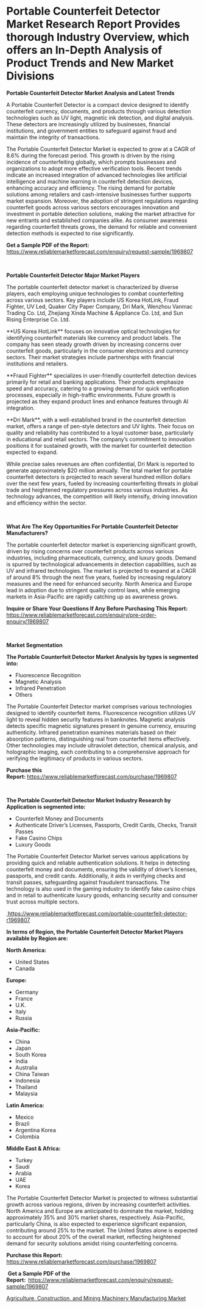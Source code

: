 <p><h1>Portable Counterfeit Detector Market Research Report Provides thorough Industry Overview, which offers an In-Depth Analysis of Product Trends and New Market Divisions</h1></p><p><strong>Portable Counterfeit Detector Market Analysis and Latest Trends</strong></p>
<p><p>A Portable Counterfeit Detector is a compact device designed to identify counterfeit currency, documents, and products through various detection technologies such as UV light, magnetic ink detection, and digital analysis. These detectors are increasingly utilized by businesses, financial institutions, and government entities to safeguard against fraud and maintain the integrity of transactions. </p><p>The Portable Counterfeit Detector Market is expected to grow at a CAGR of 8.6% during the forecast period. This growth is driven by the rising incidence of counterfeiting globally, which prompts businesses and organizations to adopt more effective verification tools. Recent trends indicate an increased integration of advanced technologies like artificial intelligence and machine learning in counterfeit detection devices, enhancing accuracy and efficiency. The rising demand for portable solutions among retailers and cash-intensive businesses further supports market expansion. Moreover, the adoption of stringent regulations regarding counterfeit goods across various sectors encourages innovation and investment in portable detection solutions, making the market attractive for new entrants and established companies alike. As consumer awareness regarding counterfeit threats grows, the demand for reliable and convenient detection methods is expected to rise significantly.</p></p>
<p><strong>Get a Sample PDF of the Report:&nbsp;</strong> <a href="https://www.reliablemarketforecast.com/enquiry/request-sample/1969807?utm_campaign=2800&utm_medium=2&utm_source=Github&utm_content=ia&utm_term=08042025&utm_id=portable-counterfeit-detector">https://www.reliablemarketforecast.com/enquiry/request-sample/1969807</a></p>
<p>&nbsp;</p>
<p><strong>Portable Counterfeit Detector Major Market Players</strong></p>
<p><p>The portable counterfeit detector market is characterized by diverse players, each employing unique technologies to combat counterfeiting across various sectors. Key players include US Korea HotLink, Fraud Fighter, UV Led, Quaker City Paper Company, Dri Mark, Wenzhou Vanmac Trading Co. Ltd, Zhejiang Xinda Machine & Appliance Co. Ltd, and Sun Rising Enterprise Co. Ltd.</p><p>**US Korea HotLink** focuses on innovative optical technologies for identifying counterfeit materials like currency and product labels. The company has seen steady growth driven by increasing concerns over counterfeit goods, particularly in the consumer electronics and currency sectors. Their market strategies include partnerships with financial institutions and retailers.</p><p>**Fraud Fighter** specializes in user-friendly counterfeit detection devices primarily for retail and banking applications. Their products emphasize speed and accuracy, catering to a growing demand for quick verification processes, especially in high-traffic environments. Future growth is projected as they expand product lines and enhance features through AI integration.</p><p>**Dri Mark**, with a well-established brand in the counterfeit detection market, offers a range of pen-style detectors and UV lights. Their focus on quality and reliability has contributed to a loyal customer base, particularly in educational and retail sectors. The company’s commitment to innovation positions it for sustained growth, with the market for counterfeit detection expected to expand.</p><p>While precise sales revenues are often confidential, Dri Mark is reported to generate approximately $20 million annually. The total market for portable counterfeit detectors is projected to reach several hundred million dollars over the next few years, fueled by increasing counterfeiting threats in global trade and heightened regulatory pressures across various industries. As technology advances, the competition will likely intensify, driving innovation and efficiency within the sector.</p></p>
<p>&nbsp;</p>
<p><strong>What Are The Key Opportunities For Portable Counterfeit Detector Manufacturers?</strong></p>
<p><p>The portable counterfeit detector market is experiencing significant growth, driven by rising concerns over counterfeit products across various industries, including pharmaceuticals, currency, and luxury goods. Demand is spurred by technological advancements in detection capabilities, such as UV and infrared technologies. The market is projected to expand at a CAGR of around 8% through the next five years, fueled by increasing regulatory measures and the need for enhanced security. North America and Europe lead in adoption due to stringent quality control laws, while emerging markets in Asia-Pacific are rapidly catching up as awareness grows.</p></p>
<p><strong>Inquire or Share Your Questions If Any Before Purchasing This Report:</strong> <a href="https://www.reliablemarketforecast.com/enquiry/pre-order-enquiry/1969807?utm_campaign=2800&utm_medium=2&utm_source=Github&utm_content=ia&utm_term=08042025&utm_id=portable-counterfeit-detector">https://www.reliablemarketforecast.com/enquiry/pre-order-enquiry/1969807</a></p>
<p>&nbsp;</p>
<p><strong>Market Segmentation</strong></p>
<p><strong>The Portable Counterfeit Detector Market Analysis by types is segmented into:</strong></p>
<p><ul><li>Fluorescence Recognition</li><li>Magnetic Analysis</li><li>Infrared Penetration</li><li>Others</li></ul></p>
<p><p>The Portable Counterfeit Detector market comprises various technologies designed to identify counterfeit items. Fluorescence recognition utilizes UV light to reveal hidden security features in banknotes. Magnetic analysis detects specific magnetic signatures present in genuine currency, ensuring authenticity. Infrared penetration examines materials based on their absorption patterns, distinguishing real from counterfeit items effectively. Other technologies may include ultraviolet detection, chemical analysis, and holographic imaging, each contributing to a comprehensive approach for verifying the legitimacy of products in various sectors.</p></p>
<p><strong>Purchase this Report:&nbsp;</strong><a href="https://www.reliablemarketforecast.com/purchase/1969807?utm_campaign=2800&utm_medium=2&utm_source=Github&utm_content=ia&utm_term=08042025&utm_id=portable-counterfeit-detector">https://www.reliablemarketforecast.com/purchase/1969807</a></p>
<p>&nbsp;</p>
<p><strong>The Portable Counterfeit Detector Market Industry Research by Application is segmented into:</strong></p>
<p><ul><li>Counterfeit Money and Documents</li><li>Authenticate Driver’s Licenses, Passports, Credit Cards, Checks, Transit Passes</li><li>Fake Casino Chips</li><li>Luxury Goods</li></ul></p>
<p><p>The Portable Counterfeit Detector Market serves various applications by providing quick and reliable authentication solutions. It helps in detecting counterfeit money and documents, ensuring the validity of driver’s licenses, passports, and credit cards. Additionally, it aids in verifying checks and transit passes, safeguarding against fraudulent transactions. The technology is also used in the gaming industry to identify fake casino chips and in retail to authenticate luxury goods, enhancing security and consumer trust across multiple sectors.</p></p>
<p><a href="https://www.reliablemarketforecast.com/portable-counterfeit-detector-r1969807?utm_campaign=2800&utm_medium=2&utm_source=Github&utm_content=ia&utm_term=08042025&utm_id=portable-counterfeit-detector">&nbsp;https://www.reliablemarketforecast.com/portable-counterfeit-detector-r1969807</a></p>
<p><strong>In terms of Region, the Portable Counterfeit Detector Market Players available by Region are:</strong></p>
<p>
    <p> <strong> North America: </strong>
        <ul>
            <li>United States</li>
            <li>Canada</li>
        </ul>
        </p> 
    <p> <strong> Europe: </strong>
        <ul>
            <li>Germany</li>
            <li>France</li>
            <li>U.K.</li>
            <li>Italy</li>
            <li>Russia</li>
        </ul>
        </p> 
    <p> <strong> Asia-Pacific: </strong>
        <ul>
            <li>China</li>
            <li>Japan</li>
            <li>South Korea</li>
            <li>India</li>
            <li>Australia</li>
            <li>China Taiwan</li>
            <li>Indonesia</li>
            <li>Thailand</li>
            <li>Malaysia</li>
        </ul>
        </p> 
    <p> <strong> Latin America: </strong>
        <ul>
            <li>Mexico</li>
            <li>Brazil</li>
            <li>Argentina Korea</li>
            <li>Colombia</li>
        </ul>
        </p> 
    <p> <strong> Middle East & Africa: </strong>
        <ul>
            <li>Turkey</li>
            <li>Saudi</li>
            <li>Arabia</li>
            <li>UAE</li>
            <li>Korea</li>
        </ul>
    </p>
    </p>
<p><p>The Portable Counterfeit Detector Market is projected to witness substantial growth across various regions, driven by increasing counterfeit activities. North America and Europe are anticipated to dominate the market, holding approximately 35% and 30% market shares, respectively. Asia-Pacific, particularly China, is also expected to experience significant expansion, contributing around 25% to the market. The United States alone is expected to account for about 20% of the overall market, reflecting heightened demand for security solutions amidst rising counterfeiting concerns.</p></p>
<p><strong>Purchase this Report: </strong><a href="https://www.reliablemarketforecast.com/purchase/1969807?utm_campaign=2800&utm_medium=2&utm_source=Github&utm_content=ia&utm_term=08042025&utm_id=portable-counterfeit-detector">https://www.reliablemarketforecast.com/purchase/1969807</a></p>
<p>&nbsp;<strong>Get a Sample PDF of the Report:&nbsp;&nbsp;</strong><a href="https://www.reliablemarketforecast.com/enquiry/request-sample/1969807?utm_campaign=2800&utm_medium=2&utm_source=Github&utm_content=ia&utm_term=08042025&utm_id=portable-counterfeit-detector">https://www.reliablemarketforecast.com/enquiry/request-sample/1969807</a></p>
<p><strong></strong></p>
<p><p><a href="https://github.com/rahu1506/Market-Research-Report-List-7/blob/main/agriculture-construction-and-mining-machinery-manufacturing-market.md?utm_campaign=2800&utm_medium=2&utm_source=Github&utm_content=ia&utm_term=08042025&utm_id=portable-counterfeit-detector">Agriculture, Construction, and Mining Machinery Manufacturing Market</a></p></p>